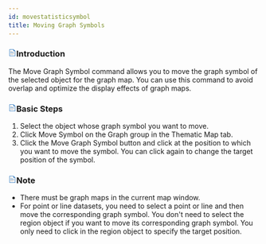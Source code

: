 ```yaml
---
id: movestatisticsymbol
title: Moving Graph Symbols
---
```

### ![](../../img/read.gif)Introduction

The Move Graph Symbol command allows you to move the graph symbol of the selected object for the graph map. You can use this command to avoid overlap and optimize the display effects of graph maps.

### ![](../../img/read.gif)Basic Steps

  1. Select the object whose graph symbol you want to move. 
  2. Click Move Symbol on the Graph group in the Thematic Map tab.
  3. Click the Move Graph Symbol button and click at the position to which you want to move the symbol. You can click again to change the target position of the symbol.

### ![](../../img/read.gif)Note

  * There must be graph maps in the current map window.
  * For point or line datasets, you need to select a point or line and then move the corresponding graph symbol. You don't need to select the region object if you want to move its corresponding graph symbol. You only need to click in the region object to specify the target position. 